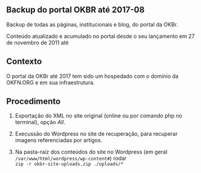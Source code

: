 ## Backup do portal OKBR até 2017-08

Backup de todas as páginas, institucionais e blog, do portal da OKBr. 

Conteúdo atualizado e acumulado no portal desde o seu lançamento em 27 de novembro de 2011 até 


## Contexto

O portal da OKBr até 2017 tem sido um hospedado com o domínio da OKFN.ORG e em sua infraestrutura.

## Procedimento

1. Exportação do XML no site original (online ou por comando php no terminal), opção *All*. 

2. Execussão do Wordpress no site de recuperação, para recuperar imagens referenciadas por artigos.

3. Na pasta-raiz dos conteúdos do site no Wordpress (em geral `/var/www/html/wordpress/wp-content#`) rodar <br/>`zip -r okbr-site-uploads.zip ./uploads/*`


